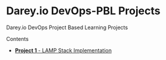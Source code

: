 # Darey.io DevOps-PBL Projects
Darey.io DevOps Project Based Learning Projects

Contents
- [**Project 1** - LAMP Stack Implementation](project1/project1.md)
